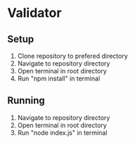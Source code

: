 # Validator

## Setup
1. Clone repository to prefered directory
2. Navigate to repository directory
3. Open terminal in root directory
4. Run "npm install" in terminal

## Running
1. Navigate to repository directory
2. Open terminal in root directory
3. Run "node index.js" in terminal 